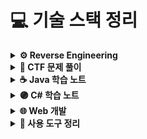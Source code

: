 # 💻 기술 스택 정리

<details>
<summary><strong>⚙️ Reverse Engineering</strong></summary>

| 주제 | 링크 |
|------|------|
| 어셈블리 기초 정리 | [보기](https://velog.io/@m0ng/어셈블리어-주요-명령어-정리) |
| IA-32 레지스터 정리 | [보기](https://velog.io/@m0ng/IA-32-스택-구조-정리) |
| 리버싱 개념 (PE, 스택, API Hook) | [보기](https://velog.io/@m0ng/%EB%A6%AC%EB%B2%84%EC%8B%B1-PE%EC%8A%A4%ED%83%9DAPI-Hook-%EA%B0%9C%EB%85%90) |
| 악성코드 분석 기초 | [보기](https://velog.io/@m0ng/%EB%A6%AC%EB%B2%84%EC%8B%B1-%EC%95%85%EC%84%B1%EC%BD%94%EB%93%9C-%EB%B6%84%EC%84%9D-%EA%B8%B0%EC%B4%88) |
| 패킹 / 언패킹 | [보기](https://velog.io/@m0ng/%EB%A6%AC%EB%B2%84%EC%8B%B1-packingunpacking) |
| 디버깅 | [보기](https://velog.io/@m0ng/%EB%A6%AC%EB%B2%84%EC%8B%B1-%EB%94%94%EB%B2%84%EA%B9%85) |

</details>

<details>
<summary><strong>🧠 CTF 문제 풀이</strong></summary>

| 문제 | 링크 |
|------|------|
| DreamHack Cookie | [보기](https://velog.io/@m0ng/DreamHack-Cookie-문제-풀이) |
| 버프슈트를 이용한 문제 풀이 | [보기](https://velog.io/@m0ng/Burp-Suite-cookies-문제-풀이) |
| rev-basic-2 | [보기](https://velog.io/@m0ng/DreamHack-rev-basic-2) |
| rev-basic-3 | [보기](https://velog.io/@m0ng/Dreamhack-rev-basic-3) |
| rev-basic-4 | [보기](https://velog.io/@m0ng/Dreamhack-rev-basic-4) |

</details>

<details>
<summary><strong>☕ Java 학습 노트</strong></summary>

| 주제 | 링크 |
|------|------|
| 기본 자료형/매개변수 | [보기](https://velog.io/@m0ng/Java-정리) |
| 생성자 개념 | [보기](https://velog.io/@m0ng/Java-Note-생성자) |
| 오버로딩 / 오버라이딩 | [보기](https://velog.io/@m0ng/Java-학습노트-메소드-오버로딩) |
| 클래스, 상속, 인터페이스 | [보기](https://velog.io/@m0ng/Java-%ED%81%B4%EB%9E%98%EC%8A%A4%EA%B0%9D%EC%B2%B4%EC%A0%91%EA%B7%BC%EC%A0%9C%EC%96%B4%EC%9E%90%EC%83%81%EC%86%8D%EC%B6%94%EC%83%81%ED%99%94%EC%9D%B8%ED%84%B0%ED%8E%98%EC%9D%B4%EC%8A%A4) |
| 예외처리 / 컬렉션 | [보기](https://velog.io/@m0ng/Java-%EC%98%88%EC%99%B8%EC%B2%98%EB%A6%AC%EC%BB%AC%EB%A0%89%EC%85%98%ED%94%84%EB%A0%88%EC%9E%84%EC%9B%8C%ED%81%AC) |
| List, Set, Map 비교 및 구현체 분석 | [보기](https://velog.io/@m0ng/Java-List-Set-Map-%EB%B9%84%EA%B5%90-%EB%B0%8F-%EA%B5%AC%ED%98%84%EC%B2%B4-%EB%B6%84%EC%84%9D) |
| 멀티스레딩과 동기화 | [보기](https://velog.io/@m0ng/Java-%EB%A9%80%ED%8B%B0%EC%8A%A4%EB%A0%88%EB%94%A9%EA%B3%BC-%EB%8F%99%EA%B8%B0%ED%99%94) |
| 입출력 (I/O) / 람다식 | [보기](https://velog.io/@m0ng/Java-%EC%9E%85%EC%B6%9C%EB%A0%A5-IO-%EB%9E%8C%EB%8B%A4%EC%8B%9D) |

</details>

<details>
<summary><strong>🟣 C# 학습 노트</strong></summary>

| 주제 | 링크 |
|------|------|
| 계산기 프로젝트 (WinForms) | [보기](https://velog.io/@m0ng/C-WinForms-계산기-만들기) |
| 기본 문법 학습노트 | [보기](https://velog.io/@m0ng/C-기본-문법-학습노트) |
| 클래스와 객체 / 캡슐화와 접근 제어자 | [보기](https://velog.io/@m0ng/c-%ED%81%B4%EB%9E%98%EC%8A%A4%EC%99%80-%EA%B0%9D%EC%B2%B4-%EC%BA%A1%EC%8A%90%ED%99%94%EC%99%80-%EC%A0%91%EA%B7%BC-%EC%A0%9C%EC%96%B4%EC%9E%90) |
| 상속과 다형성 / 인터페이스와 추상 클래스 | [보기](https://velog.io/@m0ng/c-%EC%83%81%EC%86%8D%EA%B3%BC-%EB%8B%A4%ED%98%95%EC%84%B1-%EC%9D%B8%ED%84%B0%ED%8E%98%EC%9D%B4%EC%8A%A4%EC%99%80-%EC%B6%94%EC%83%81-%ED%81%B4%EB%9E%98%EC%8A%A4) |

</details>

<details>
<summary><strong>🌐 Web 개발</strong></summary>

| 주제 | 링크 |
|------|------|
| 대우능력 - 연락처 프로젝트 (GitHub) | [보기](https://github.com/HubMong/phone/tree/main) |
| 프로젝트 학습 정리 노트 | [보기](https://velog.io/@m0ng/%EC%9B%B9-%EA%B0%9C%EB%B0%9C-%ED%95%99%EC%8A%B5-%EB%85%B8%ED%8A%B8) |

</details>

<details>
<summary><strong>🧰 사용 도구 정리</strong></summary>

### 🛠 IDA
| 주제 | 링크 |
|------|------|
| IDA로 DreamHack 분석 | [보기](https://velog.io/@m0ng/Dreamhack-rev-basic-3) |

### 🔐 Burp Suite
| 주제 | 링크 |
|------|------|
| 버프슈트 설치 및 설정 | [보기](https://velog.io/@m0ng/Burp-Suite-설치) |

### 📡 Wireshark
| 주제 | 링크 |
|------|------|
| 필터링 기초 | [보기](https://velog.io/@m0ng/Wireshark-필터링-기초-학습노트) |

</details>
